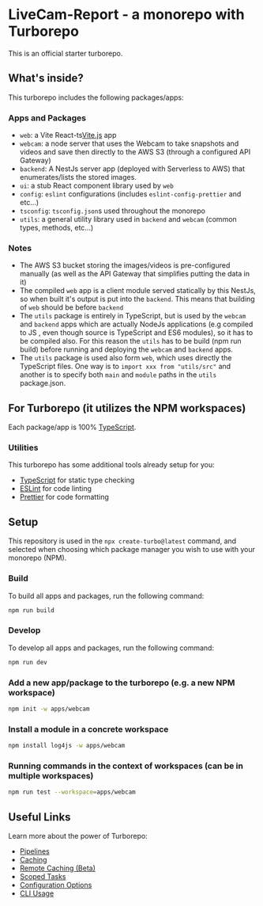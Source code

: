 # LiveCam-Report - a monorepo with Turborepo

This is an official starter turborepo.

## What's inside?

This turborepo includes the following packages/apps:

### Apps and Packages

- `web`: a Vite React-ts[Vite.js](https://vitejs.dev/) app
- `webcam`: a node server that uses the Webcam to take snapshots and videos and save then directly to the AWS S3 (through a configured API Gateway)
- `backend`: A NestJs server app (deployed with Serverless to AWS) that enumerates/lists the stored images.
- `ui`: a stub React component library used by `web`
- `config`: `eslint` configurations (includes `eslint-config-prettier` and etc...)
- `tsconfig`: `tsconfig.json`s used throughout the monorepo
- `utils`: a general utility library used in `backend` and `webcam` (common types, methods, etc...)

### Notes

- The AWS S3 bucket storing the images/videos is pre-configured manually (as well as the API Gateway that simplifies putting the data in it)
- The compiled `web` app is a client module served statically by this NestJs, so when built it's output is put into the `backend`. This means that building of `web` should be before `backend`
- The `utils` package is entirely in TypeScript, but is used by the `webcam` and `backend` apps which are actually NodeJs applications (e.g compiled to JS , even though source is TypeScript and ES6 modules), so it has to be compiled also. For this reason the `utils` has to be build (npm run build) before running and deploying the `webcam` and `backend` apps.
- The `utils` package is used also form `web`, which uses directly the TypeScript files. One way is to `import xxx from "utils/src"` and another is to specify both `main` and `module` paths in the `utils` package.json.

## For Turborepo (it utilizes the NPM workspaces)

Each package/app is 100% [TypeScript](https://www.typescriptlang.org/).

### Utilities

This turborepo has some additional tools already setup for you:

- [TypeScript](https://www.typescriptlang.org/) for static type checking
- [ESLint](https://eslint.org/) for code linting
- [Prettier](https://prettier.io) for code formatting

## Setup

This repository is used in the `npx create-turbo@latest` command, and selected when choosing which package manager you wish to use with your monorepo (NPM).

### Build

To build all apps and packages, run the following command:

```bash
npm run build
```

### Develop

To develop all apps and packages, run the following command:

```bash
npm run dev
```

### Add a new app/package to the turborepo (e.g. a new NPM workspace)

```bash
npm init -w apps/webcam
```

### Install a module in a concrete workspace

```bash
npm install log4js -w apps/webcam
```

### Running commands in the context of workspaces (can be in multiple workspaces)

```bash
npm run test --workspace=apps/webcam
```

## Useful Links

Learn more about the power of Turborepo:

- [Pipelines](https://turborepo.org/docs/features/pipelines)
- [Caching](https://turborepo.org/docs/features/caching)
- [Remote Caching (Beta)](https://turborepo.org/docs/features/remote-caching)
- [Scoped Tasks](https://turborepo.org/docs/features/scopes)
- [Configuration Options](https://turborepo.org/docs/reference/configuration)
- [CLI Usage](https://turborepo.org/docs/reference/command-line-reference)
